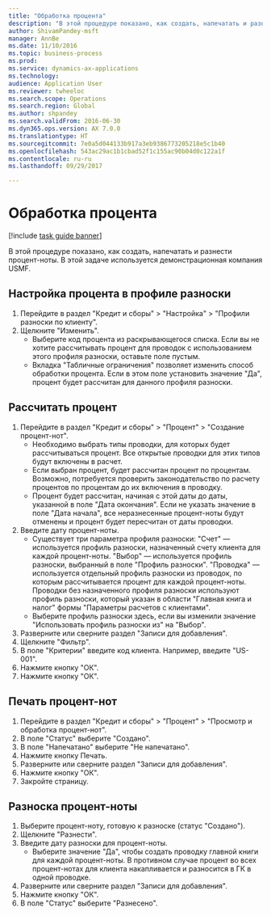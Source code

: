 ```yaml
--- 
title: "Обработка процента"
description: "В этой процедуре показано, как создать, напечатать и разнести процент-ноты."
author: ShivamPandey-msft
manager: AnnBe
ms.date: 11/10/2016
ms.topic: business-process
ms.prod: 
ms.service: dynamics-ax-applications
ms.technology: 
audience: Application User
ms.reviewer: twheeloc
ms.search.scope: Operations
ms.search.region: Global
ms.author: shpandey
ms.search.validFrom: 2016-06-30
ms.dyn365.ops.version: AX 7.0.0
ms.translationtype: HT
ms.sourcegitcommit: 7e0a5d044133b917a3eb9386773205218e5c1b40
ms.openlocfilehash: 543ac29ac1b1cbad52f1c155ac90b04d0c122a1f
ms.contentlocale: ru-ru
ms.lasthandoff: 09/29/2017

---
```

# <a name="process-interest"></a>Обработка процента

[!include [task guide banner](../../includes/task-guide-banner.md)]

В этой процедуре показано, как создать, напечатать и разнести процент-ноты. В этой задаче используется демонстрационная компания USMF.


## <a name="set-up-interest-on-the-posting-profile"></a>Настройка процента в профиле разноски
1. Перейдите в раздел "Кредит и сборы" > "Настройка" > "Профили разноски по клиенту".
2. Щелкните "Изменить".
    * Выберите код процента из раскрывающегося списка. Если вы не хотите рассчитывать процент для проводок с использованием этого профиля разноски, оставьте поле пустым.  
    * Вкладка "Табличные ограничения" позволяет изменить способ обработки процента. Если в этом поле установить значение "Да", процент будет рассчитан для данного профиля разноски.  

## <a name="calculate-interest"></a>Рассчитать процент
1. Перейдите в раздел "Кредит и сборы" > "Процент" > "Создание процент-нот".
    * Необходимо выбрать типы проводки, для которых будет рассчитываться процент. Все открытые проводки для этих типов будут включены в расчет.  
    * Если выбран процент, будет рассчитан процент по процентам. Возможно, потребуется проверить законодательство по расчету процентов по процентам до их включения в проводку.  
    * Процент будет рассчитан, начиная с этой даты до даты, указанной в поле "Дата окончания". Если не указать значение в поле "Дата начала", все неразнесенные процент-ноты будут отменены и процент будет пересчитан от даты проводки.  
2. Введите дату процент-ноты.
    * Существует три параметра профиля разноски:   "Счет" — используется профиль разноски, назначенный счету клиента для каждой процент-ноты.   "Выбор" — используется профиль разноски, выбранный в поле "Профиль разноски".   "Проводка" — используется отдельный профиль разноски из проводок, по которым рассчитывается процент для каждой процент-ноты. Проводки без назначенного профиля разноски используют профиль разноски, который указан в области "Главная книга и налог" формы "Параметры расчетов с клиентами".  
    * Выберите профиль разноски здесь, если вы изменили значение "Использовать профиль разноски из" на "Выбор".  
3. Разверните или сверните раздел "Записи для добавления".
4. Щелкните "Фильтр".
5. В поле "Критерии" введите код клиента. Например, введите "US-001".
6. Нажмите кнопку "OК".
7. Нажмите кнопку "OК".

## <a name="print-interest-notes"></a>Печать процент-нот
1. Перейдите в раздел "Кредит и сборы" > "Процент" > "Просмотр и обработка процент-нот".
2. В поле "Статус" выберите "Создано".
3. В поле "Напечатано" выберите "Не напечатано".
4. Нажмите кнопку Печать.
5. Разверните или сверните раздел "Записи для добавления".
6. Нажмите кнопку "OК".
7. Закройте страницу.

## <a name="post-the-interest-note"></a>Разноска процент-ноты
1. Выберите процент-ноту, готовую к разноске (статус "Создано").
2. Щелкните "Разнести".
3. Введите дату разноски для процент-ноты.
    * Выберите значение "Да", чтобы создать проводку главной книги для каждой процент-ноты.     В противном случае процент во всех процент-нотах для клиента накапливается и разносится в ГК в одной проводке.  
4. Разверните или сверните раздел "Записи для добавления".
5. Нажмите кнопку "OК".
6. В поле "Статус" выберите "Разнесено".


